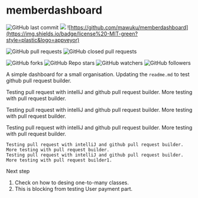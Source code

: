 # memberdashboard
![GitHub last commit](https://img.shields.io/github/last-commit/mawuku/memberdashboard)
![](https://img.shields.io/badge/visibility-public-orange?style=plastic&logo=appveyor)
![https://github.com/mawuku/memberdashboard](https://img.shields.io/badge/license%20-MIT-green?style=plastic&logo=appveyor)

![GitHub pull requests](https://img.shields.io/github/issues-pr/mawuku/memberdashboard?style=plastic)
![GitHub closed pull requests](https://img.shields.io/github/issues-pr-closed/mawuku/memberdashboard)


![GitHub forks](https://img.shields.io/github/forks/mawuku/memberdashboard?style=social)
![GitHub Repo stars](https://img.shields.io/github/stars/mawuku/memberdashboard?style=social)
![GitHub watchers](https://img.shields.io/github/watchers/mawuku/memberdashboard?style=social)
![GitHub followers](https://img.shields.io/github/followers/mawuku?style=social)


A simple dashboard for a small organisation. 
Updating the `readme.md` to test github pull request builder.

Testing pull request with intelliJ and github pull request builder.
More testing with pull request builder.

Testing pull request with intelliJ and github pull request builder.
More testing with pull request builder.

Testing pull request with intelliJ and github pull request builder.
More testing with pull request builder.

```
Testing pull request with intelliJ and github pull request builder.
More testing with pull request builder.
Testing pull request with intelliJ and github pull request builder.
More testing with pull request builder1.

```
Next step

1. Check on how to desing one-to-many classes. 
2. This is blocking from testing User payment part.